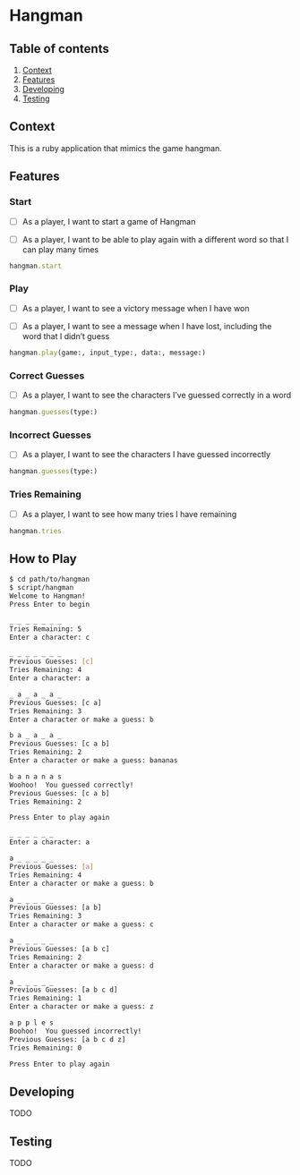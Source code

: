 # Hangman

## Table of contents

1. [Context](#context)
1. [Features](#features)
1. [Developing](#developing)
1. [Testing](#testing)


## Context

This is a ruby application that mimics the game hangman.  


## Features

### Start
* [ ] As a player, I want to start a game of Hangman

* [ ] As a player, I want to be able to play again with a different word so that I can play many times

```rb
hangman.start
```

### Play
* [ ] As a player, I want to see a victory message when I have won

* [ ] As a player, I want to see a message when I have lost, including the word that I didn’t guess


```rb
hangman.play(game:, input_type:, data:, message:)
```

### Correct Guesses
* [ ] As a player, I want to see the characters I’ve guessed correctly in a word

```ruby
hangman.guesses(type:)
```

### Incorrect Guesses
* [ ] As a player, I want to see the characters I have guessed incorrectly

```ruby
hangman.guesses(type:)
```


### Tries Remaining
* [ ] As a player, I want to see how many tries I have remaining

```ruby
hangman.tries
```

## How to Play

```sh
$ cd path/to/hangman
$ script/hangman
Welcome to Hangman!
Press Enter to begin

_ _ _ _ _ _ _
Tries Remaining: 5
Enter a character: c

_ _ _ _ _ _ _
Previous Guesses: [c]
Tries Remaining: 4
Enter a character: a

_ a _ a _ a _ 
Previous Guesses: [c a]
Tries Remaining: 3
Enter a character or make a guess: b

b a _ a _ a _ 
Previous Guesses: [c a b]
Tries Remaining: 2
Enter a character or make a guess: bananas

b a n a n a s
Woohoo!  You guessed correctly!
Previous Guesses: [c a b]
Tries Remaining: 2

Press Enter to play again

_ _ _ _ _ _
Enter a character: a

a _ _ _ _ _
Previous Guesses: [a]
Tries Remaining: 4
Enter a character or make a guess: b

a _ _ _ _ _
Previous Guesses: [a b]
Tries Remaining: 3
Enter a character or make a guess: c

a _ _ _ _ _
Previous Guesses: [a b c]
Tries Remaining: 2
Enter a character or make a guess: d

a _ _ _ _ _
Previous Guesses: [a b c d]
Tries Remaining: 1
Enter a character or make a guess: z

a p p l e s
Boohoo!  You guessed incorrectly!
Previous Guesses: [a b c d z] 
Tries Remaining: 0

Press Enter to play again
```

## Developing

TODO

## Testing

TODO
